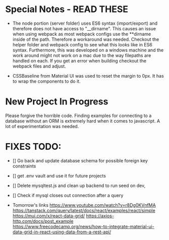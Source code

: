 # Special Notes - READ THESE

- The node portion (server folder) uses ES6 syntax (import/export) and therefore does not have access to "\_\_dirname". This causes an issue when using webpack as most webpack configs use the \*\*dirname inside of the path. Therefore a workaround was needed. Checkout the helper folder and webpack config to see what this looks like in ES6 syntax. Furthermore, this was developed on a windows machine and the work around might not work on a mac due to the way filepaths are handled on each. If you get an error when building checkout the webpack files and adjust.

- CSSBaseline from Material UI was used to reset the margin to 0px. It has to wrap the components to do it.

# New Project In Progress

Please forgive the horrible code. Finding examples for connecting to a database without an ORM is extremely hard when it comes to javascript. A lot of experimentation was needed.

# FIXES TODO:

- [] Go back and update database schema for possible foreign key constraints
- [] get .env vault and use it for future projects
- [] Delete mysqltest.js and clean up backend to run seed on dev,
- [] Check if mysql closes out connection after a query

- Tomorrow's links
  https://www.youtube.com/watch?v=r8Dg0KVnfMA
  https://tanstack.com/query/latest/docs/react/examples/react/simple
  https://mui.com/x/react-data-grid/
  https://axios-http.com/docs/post_example
  https://www.freecodecamp.org/news/how-to-integrate-material-ui-data-grid-in-react-using-data-from-a-rest-api/

